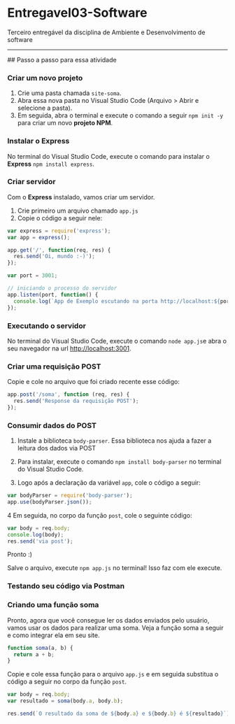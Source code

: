 # Entregavel03-Software
Terceiro entregável da disciplina de Ambiente e Desenvolvimento de software 
<hr>
## Passo a passo para essa atividade

### Criar um novo projeto

1. Crie uma pasta chamada `site-soma`. 
2. Abra essa nova pasta no Visual Studio Code (Arquivo > Abrir e selecione a pasta). 
3. Em seguida, abra o terminal e execute o comando a seguir `npm init -y` para criar um novo **projeto NPM**.

### Instalar o Express

No terminal do Visual Studio Code, execute o comando para instalar o **Express** `npm install express`.

### Criar servidor

Com o **Express** instalado, vamos criar um servidor. 

1. Crie primeiro um arquivo chamado `app.js` 
2. Copie o código a seguir nele:

```javascript
var express = require('express');
var app = express();

app.get('/', function(req, res) {
  res.send('Oi, mundo :-)');
});

var port = 3001;

// iniciando o processo do servidor
app.listen(port, function() {
  console.log(`App de Exemplo escutando na porta http://localhost:${port}/`);
});
```

### Executando o servidor

No terminal do Visual Studio Code, execute o comando `node app.js`e abra o seu navegador na url [http://localhost:3001](http://localhost:3001).

### Criar uma requisição POST

Copie e cole no arquivo que foi criado recente esse código: 
```javascript
app.post('/soma', function (req, res) {
  res.send('Response da requisição POST');
});
```
### Consumir dados do POST

1. Instale a biblioteca `body-parser`. Essa biblioteca nos ajuda a fazer a leitura dos dados via POST 

2. Para instalar, execute o comando `npm install body-parser` no terminal do Visual Studio Code.

3. Logo após a declaração da variável `app`, cole o código a seguir:

```javascript
var bodyParser = require('body-parser');
app.use(bodyParser.json());
```

4 Em seguida, no corpo da função `post`, cole o seguinte código:

```javascript
var body = req.body;
console.log(body);
res.send('via post');
```

Pronto :) 

Salve o arquivo, execute `npm app.js` no terminal! Isso faz com ele execute.

### Testando seu código via Postman


### Criando uma função soma

Pronto, agora que você consegue ler os dados enviados pelo usuário, vamos usar os dados para realizar uma soma. Veja a função soma a seguir e como integrar ela em seu site. 

```javascript
function soma(a, b) {
  return a + b;
}
```

Copie e cole essa função para o arquivo `app.js` e em seguida substitua o código a seguir no corpo da função `post`.

```javascript
var body = req.body;
var resultado = soma(body.a, body.b);

res.send(`O resultado da soma de ${body.a} e ${body.b} é ${resultado}`);
```

